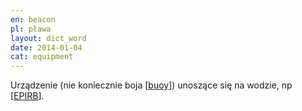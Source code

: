 ```yaml
---
en: beacon
pl: pława
layout: dict_word
date: 2014-01-04
cat: equipment
---
```


Urządzenie (nie koniecznie boja [[buoy](/dict/b/buoy.html)]) unoszące się na wodzie, np [[EPIRB](/dict/e/EPIRB.html)].